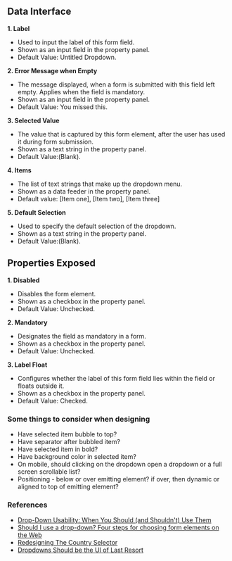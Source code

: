 ## Data Interface

**1. Label**
* Used to input the label of this form field.
* Shown as an input field in the property panel.
* Default Value: Untitled Dropdown.

**2. Error Message when Empty**
* The message displayed, when a form is submitted with this field left empty. Applies when the field is mandatory.
* Shown as an input field in the property panel.
* Default Value: You missed this. 

**3. Selected Value**
* The value that is captured by this form element, after the user has used it during form submission.
* Shown as a text string in the property panel.
* Default Value:(Blank).

**4. Items**
* The list of text strings that make up the dropdown menu.
* Shown as a data feeder in the property panel.
* Default value: [Item one], [Item two], [Item three]

**5. Default Selection**
* Used to specify the default selection of the dropdown.
* Shown as a text string in the property panel.
* Default Value:(Blank).

## Properties Exposed

**1. Disabled**
* Disables the form element.
* Shown as a checkbox in the property panel.
* Default Value: Unchecked.
 
**2. Mandatory**
* Designates the field as mandatory in a form.
* Shown as a checkbox in the property panel.
* Default Value: Unchecked.

**3. Label Float**
* Configures whether the label of this form field lies within the field or floats outside it.
* Shown as a checkbox in the property panel.
* Default Value: Checked.

### Some things to consider when designing
* Have selected item bubble to top?
* Have separator after bubbled item?
* Have selected item in bold?
* Have background color in selected item?
* On mobile, should clicking on the dropdown open a dropdown or a full screen scrollable list?
* Positioning - below or over emitting element? if over, then dynamic or aligned to top of emitting element?

### References
* [Drop-Down Usability: When You Should (and Shouldn't) Use Them](http://baymard.com/blog/drop-down-usability)
* [Should I use a drop-down? Four steps for choosing form elements on the Web](http://baymard.com/blog/drop-down-usability)
* [Redesigning The Country Selector](https://www.smashingmagazine.com/2011/11/redesigning-the-country-selector/)
* [Dropdowns Should be the UI of Last Resort](http://www.lukew.com/ff/entry.asp?1950)

